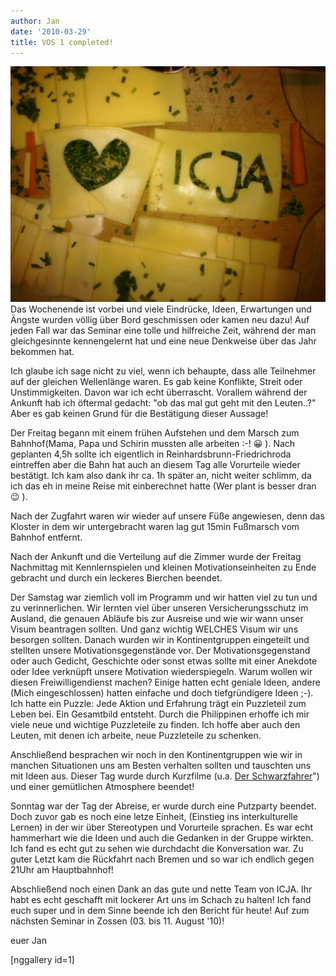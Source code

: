 ```yaml
---
author: Jan
date: '2010-03-29'
title: VOS 1 completed!
---
```


![Text](images/cheese.jpg) Das Wochenende ist vorbei und viele Eindrücke,
Ideen, Erwartungen und Ängste wurden völlig über Bord geschmissen oder kamen
neu dazu! Auf jeden Fall war das Seminar eine tolle und hilfreiche Zeit,
während der man gleichgesinnte kennengelernt hat und eine neue Denkweise über
das Jahr bekommen hat.

Ich glaube ich sage nicht zu viel, wenn ich behaupte, dass alle Teilnehmer auf
der gleichen Wellenlänge waren. Es gab keine Konflikte, Streit oder
Unstimmigkeiten. Davon war ich echt überrascht. Vorallem während der Ankunft
hab ich öftermal gedacht: "ob das mal gut geht mit den Leuten..?" Aber es gab
keinen Grund für die Bestätigung dieser Aussage!

Der Freitag begann mit einem frühen Aufstehen und dem Marsch zum Bahnhof(Mama,
Papa und Schirin mussten alle arbeiten :-! 😀 ). Nach geplanten 4,5h sollte ich
eigentlich in Reinhardsbrunn-Friedrichroda eintreffen aber die Bahn hat auch an
diesem Tag alle Vorurteile wieder bestätigt. Ich kam also dank ihr ca. 1h
später an, nicht weiter schlimm, da ich das eh in meine Reise mit einberechnet
hatte (Wer plant is besser dran 😉 ).

Nach der Zugfahrt waren wir wieder auf unsere Füße angewiesen, denn das Kloster
in dem wir untergebracht waren lag gut 15min Fußmarsch vom Bahnhof entfernt.

Nach der Ankunft und die Verteilung auf die Zimmer wurde der Freitag Nachmittag
mit Kennlernspielen und kleinen Motivationseinheiten zu Ende gebracht und durch
ein leckeres Bierchen beendet.

Der Samstag war ziemlich voll im Programm und wir hatten viel zu tun und zu
verinnerlichen. Wir lernten viel über unseren Versicherungsschutz im Ausland,
die genauen Abläufe bis zur Ausreise und wie wir wann unser Visum beantragen
sollten. Und ganz wichtig WELCHES Visum wir uns besorgen sollten. Danach wurden
wir in Kontinentgruppen eingeteilt und stellten unsere Motivationsgegenstände
vor. Der Motivationsgegenstand oder auch Gedicht, Geschichte oder sonst etwas
sollte mit einer Anekdote oder Idee verknüpft unsere Motivation wiederspiegeln.
Warum wollen wir diesen Freiwilligendienst machen? Einige hatten echt geniale
Ideen, andere (Mich eingeschlossen) hatten einfache und doch tiefgründigere
Ideen ;-). Ich hatte ein Puzzle: Jede Aktion und Erfahrung trägt ein Puzzleteil
zum Leben bei. Ein Gesamtbild entsteht. Durch die Philippinen erhoffe ich mir
viele neue und wichtige Puzzleteile zu finden. Ich hoffe aber auch den Leuten,
mit denen ich arbeite, neue Puzzleteile zu schenken.

Anschließend besprachen wir noch in den Kontinentgruppen wie wir in manchen
Situationen uns am Besten verhalten sollten und tauschten uns mit Ideen aus.
Dieser Tag wurde durch Kurzfilme (u.a. [Der Schwarzfahrer](https://www.youtube.com/watch?v=swJ0zhVJ8DU)")
und einer gemütlichen Atmosphere beendet!

Sonntag war der Tag der Abreise, er wurde durch eine Putzparty beendet. Doch
zuvor gab es noch eine letze Einheit, (Einstieg ins interkulturelle Lernen) in
der wir über Stereotypen und Vorurteile sprachen. Es war echt hammerhart wie
die Ideen und auch die Gedanken in der Gruppe wirkten. Ich fand es echt gut zu
sehen wie durchdacht die Konversation war. Zu guter Letzt kam die Rückfahrt
nach Bremen und so war ich endlich gegen 21Uhr am Hauptbahnhof!

Abschließend noch einen Dank an das gute und nette Team von ICJA. Ihr habt es
echt geschafft mit lockerer Art uns im Schach zu halten! Ich fand euch super
und in dem Sinne beende ich den Bericht für heute! Auf zum nächsten Seminar in
Zossen (03. bis 11. August '10)!

euer Jan

[nggallery id=1]
